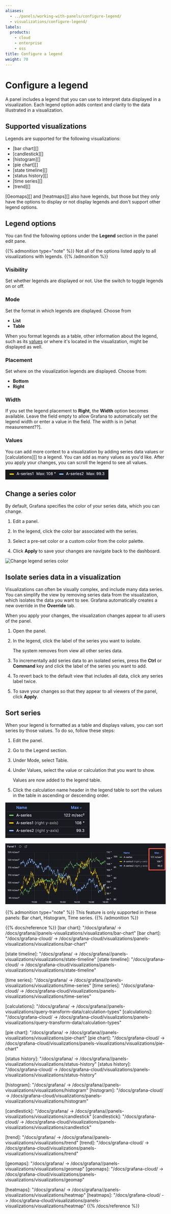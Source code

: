 ```yaml
---
aliases:
  - ../panels/working-with-panels/configure-legend/
  - visualizations/configure-legend/
labels:
  products:
    - cloud
    - enterprise
    - oss
title: Configure a legend
weight: 70
---
```


# Configure a legend

A panel includes a legend that you can use to interpret data displayed in a visualization. Each legend option adds context and clarity to the data illustrated in a visualization.

## Supported visualizations

Legends are supported for the following visualizations:

- [bar chart][]
- [candlestick][]
- [histogram][]
- [pie chart][]
- [state timeline][]
- [status history][]
- [time series][]
- [trend][]
<!-- - xy chart -->

[Geomaps][] and [heatmaps][] also have legends, but those but they only have the options to display or not display legends and don't support other legend options.

## Legend options

You can find the following options under the **Legend** section in the panel edit pane.

{{% admonition type="note" %}}
Not all of the options listed apply to all visualizations with legends.
{{% /admonition %}}

### Visibility

Set whether legends are displayed or not. Use the switch to toggle legends on or off.

### Mode

Set the format in which legends are displayed. Choose from

- **List**
- **Table**

When you format legends as a table, other information about the legend, such as its [values](#values) or where it's located in the visualization, might be displayed as well.

### Placement

Set where on the visualization legends are displayed. Choose from:

- **Bottom**
- **Right**

### Width

If you set the legend placement to **Right**, the **Width** option becomes available. Leave the field empty to allow Grafana to automatically set the legend width or enter a value in the field. The width is in [what measurement??].

### Values

You can add more context to a visualization by adding series data values or [calculations][] to a legend. You can add as many values as you'd like. After you apply your changes, you can scroll the legend to see all values.

![Legend showing values](screenshot-legend-values-10.3.png)

## Change a series color

By default, Grafana specifies the color of your series data, which you can change.

1. Edit a panel.

1. In the legend, click the color bar associated with the series.

1. Select a pre-set color or a custom color from the color palette.

1. Click **Apply** to save your changes are navigate back to the dashboard.

![Change legend series color](/static/img/docs/legend/legend-series-color-7-5.png)

## Isolate series data in a visualization

Visualizations can often be visually complex, and include many data series. You can simplify the view by removing series data from the visualization, which isolates the data you want to see. Grafana automatically creates a new override in the **Override** tab.

When you apply your changes, the visualization changes appear to all users of the panel.

1. Open the panel.

1. In the legend, click the label of the series you want to isolate.

   The system removes from view all other series data.

1. To incrementally add series data to an isolated series, press the **Ctrl** or **Command** key and click the label of the series you want to add.

1. To revert back to the default view that includes all data, click any series label twice.

1. To save your changes so that they appear to all viewers of the panel, click **Apply**.

<!--this might need to be chunked out -->

## Sort series

When your legend is formatted as a table and displays values, you can sort series by those values. To do so, follow these steps:

1. Edit the panel.

1. Go to the Legend section.

1. Under Mode, select Table.

1. Under Values, select the value or calculation that you want to show.

   Values are now added to the legend table.

1. Click the calculation name header in the legend table to sort the values in the table in ascending or descending order.

![Legend formatted as a table showing sorted values](screenshot-legend-sorted-10.3.png)

![Legend formatted as a table showing sorted values](screenshot-legend-sorted-10.3-v2.png)

{{% admonition type="note" %}}
This feature is only supported in these panels: Bar chart, Histogram, Time series.
{{% /admonition %}}

{{% docs/reference %}}
[bar chart]: "/docs/grafana/ -> /docs/grafana/<GRAFANA VERSION>/panels-visualizations/visualizations/bar-chart"
[bar chart]: "/docs/grafana-cloud/ -> /docs/grafana-cloud/visualizations/panels-visualizations/visualizations/bar-chart"

[state timeline]: "/docs/grafana/ -> /docs/grafana/<GRAFANA VERSION>/panels-visualizations/visualizations/state-timeline"
[state timeline]: "/docs/grafana-cloud/ -> /docs/grafana-cloud/visualizations/panels-visualizations/visualizations/state-timeline"

[time series]: "/docs/grafana/ -> /docs/grafana/<GRAFANA VERSION>/panels-visualizations/visualizations/time-series"
[time series]: "/docs/grafana-cloud/ -> /docs/grafana-cloud/visualizations/panels-visualizations/visualizations/time-series"

[calculations]: "/docs/grafana/ -> /docs/grafana/<GRAFANA VERSION>/panels-visualizations/query-transform-data/calculation-types"
[calculations]: "/docs/grafana-cloud/ -> /docs/grafana-cloud/visualizations/panels-visualizations/query-transform-data/calculation-types"

[pie chart]: "/docs/grafana/ -> /docs/grafana/<GRAFANA VERSION>/panels-visualizations/visualizations/pie-chart"
[pie chart]: "/docs/grafana-cloud/ -> /docs/grafana-cloud/visualizations/panels-visualizations/visualizations/pie-chart"

[status history]: "/docs/grafana/ -> /docs/grafana/<GRAFANA VERSION>/panels-visualizations/visualizations/status-history"
[status history]: "/docs/grafana-cloud/ -> /docs/grafana-cloud/visualizations/panels-visualizations/visualizations/status-history"

[histogram]: "/docs/grafana/ -> /docs/grafana/<GRAFANA VERSION>/panels-visualizations/visualizations/histogram"
[histogram]: "/docs/grafana-cloud/ -> /docs/grafana-cloud/visualizations/panels-visualizations/visualizations/histogram"

[candlestick]: "/docs/grafana/ -> /docs/grafana/<GRAFANA VERSION>/panels-visualizations/visualizations/candlestick"
[candlestick]: "/docs/grafana-cloud/ -> /docs/grafana-cloud/visualizations/panels-visualizations/visualizations/candlestick"

[trend]: "/docs/grafana/ -> /docs/grafana/<GRAFANA VERSION>/panels-visualizations/visualizations/trend"
[trend]: "/docs/grafana-cloud/ -> /docs/grafana-cloud/visualizations/panels-visualizations/visualizations/trend"

[geomaps]: "/docs/grafana/ -> /docs/grafana/<GRAFANA VERSION>/panels-visualizations/visualizations/geomap"
[geomaps]: "/docs/grafana-cloud/ -> /docs/grafana-cloud/visualizations/panels-visualizations/visualizations/geomap"

[heatmaps]: "/docs/grafana/ -> /docs/grafana/<GRAFANA VERSION>/panels-visualizations/visualizations/heatmap"
[heatmaps]: "/docs/grafana-cloud/ -> /docs/grafana-cloud/visualizations/panels-visualizations/visualizations/heatmap"
{{% /docs/reference %}}
